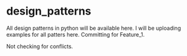# design_patterns
All design patterns in python will be available here.
I will be uploading examples for all patters here.
Committing for Feature_1.

Not checking for conflicts.
